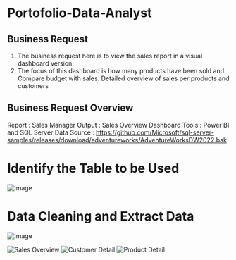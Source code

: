 # Portofolio-Data-Analyst

## Business Request
1. The business request here is to view the sales report in a visual dashboard version. 
2. The focus of this dashboard is how many products have been sold and Compare budget with sales. Detailed overview of sales per products and customers

## Business Request Overview
Report : Sales Manager
Output : Sales Overview Dashboard
Tools : Power BI and SQL Server
Data Source : https://github.com/Microsoft/sql-server-samples/releases/download/adventureworks/AdventureWorksDW2022.bak

# Identify the Table to be Used
![image](https://github.com/user-attachments/assets/a52286f9-0161-475a-a596-bafaf1b21dca)

# Data Cleaning and Extract Data
![image](https://github.com/user-attachments/assets/7bb9615b-9c2d-44a9-9f26-1d312e0bd5da)


![Sales Overview](https://github.com/user-attachments/assets/6d37f147-f923-4b34-97b7-5477068122c0)
![Customer Detail](https://github.com/user-attachments/assets/63547d80-0be9-4817-abd2-3f4d0387a871)
![Product Detail](https://github.com/user-attachments/assets/264413f8-4fd6-4b6d-8144-239047c8c933)
